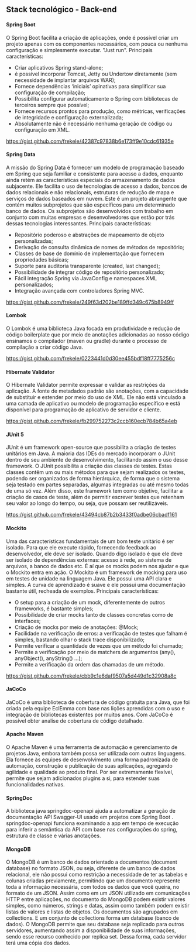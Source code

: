 ## Stack tecnológico - Back-end

#### Spring Boot
O Spring Boot facilita a criação de aplicações, onde é possível criar um projeto apenas com os componentes necessários, com pouca ou nenhuma configuração e simplesmente executar. "Just run".
Principais características:

- Criar aplicativos Spring stand-alone;
- é possível incorporar Tomcat, Jetty ou Undertow diretamente (sem necessidade de implantar arquivos WAR);
- Fornece dependências ‘iniciais’ opinativas para simplificar sua configuração de compilação;
- Possibilita configurar automaticamente o Spring com bibliotecas de terceiros sempre que possível;
- Fornece recursos prontos para produção, como métricas, verificações de integridade e configuração externalizada;
- Absolutamente não é necessário nenhuma geração de código ou configuração em XML.

https://gist.github.com/frekele/42387c97838b6e173ff9e10cdc61935e


#### Spring Data
A missão do Spring Data é fornecer um modelo de programação baseado em Spring que seja familiar e consistente para acesso a dados, enquanto ainda retém as características especiais do armazenamento de dados subjacente.
Ele facilita o uso de tecnologias de acesso a dados, bancos de dados relacionais e não relacionais, estruturas de redução de mapa e serviços de dados baseados em nuvem. Este é um projeto abrangente que contém muitos subprojetos que são específicos para um determinado banco de dados.
Os subprojetos são desenvolvidos com trabalho em conjunto com muitas empresas e desenvolvedores que estão por trás dessas tecnologias interessantes.
Principais características:
- Repositório poderoso e abstrações de mapeamento de objeto personalizadas;
- Derivação de consulta dinâmica de nomes de métodos de repositório;
- Classes de base de domínio de implementação que fornecem propriedades básicas;
- Suporte para auditoria transparente (created, last changed);
- Possibilidade de integrar código de repositório personalizado;
- Fácil integração Spring via JavaConfig e namespaces XML personalizados;
- Integração avançada com controladores Spring MVC.

https://gist.github.com/frekele/249f63d202be189ffd349c675b8949ff

#### Lombok
O Lombok é uma biblioteca Java focada em produtividade e redução de código boilerplate que por meio de anotações adicionadas ao nosso código ensinamos o compilador (maven ou gradle) durante o processo de compilação a criar código Java.

https://gist.github.com/frekele/0223441d0d30ee455bdf18ff7775256c

#### Hibernate Validator
O Hibernate Validator permite expressar e validar as restrições da aplicação. A fonte de metadados padrão são anotações, com a capacidade de substituir e estender por meio do uso de XML. Ele não está vinculado a uma camada de aplicativo ou modelo de programação específico e está disponível para programação de aplicativo de servidor e cliente.

https://gist.github.com/frekele/fb299752273c2ccb160ecb784b65a4eb

#### JUnit 5
JUnit é um framework open-source que possibilita a criação de testes unitários em Java. A maioria das IDEs do mercado incorporam o JUnit dentro de seu ambiente de desenvolvimento, facilitando assim o uso desse framework.
O JUnit possibilita a criação das classes de testes. Estas classes contêm um ou mais métodos para que sejam realizados os testes, podendo ser organizados de forma hierárquica, de forma que o sistema seja testado em partes separadas, algumas integradas ou até mesmo todas de uma só vez. Além disso, este framework tem como objetivo, facilitar a criação de casos de teste, além de permitir escrever testes que retenham seu valor ao longo do tempo, ou seja, que possam ser reutilizáveis.

https://gist.github.com/frekele/43494cb87b2b3433f0adbe06cbadf161

#### Mockito
Uma das características fundamentais de um bom teste unitário é ser isolado. Para que ele execute rápido, fornecendo feedback ao desenvolvedor, ele deve ser isolado. Quando digo isolado é que ele deve ser isolado de dependências externas: acesso à rede, ao sistema de arquivos, a banco de dados etc. É aí que os mocks podem nos ajudar e que o Mockito entra em ação.
O Mockito é um framework de mocking para uso em testes de unidade na linguagem Java. Ele possui uma API clara e simples. A curva de aprendizado é suave e ele possui uma documentação bastante útil, recheada de exemplos.
Principais características:
- O setup para a criação de um mock, diferentemente de outros frameworks, é bastante simples;
- Possibilidade de criar mocks tanto de classes concretas como de interfaces;
- Criação de mocks por meio de anotações: @Mock;
- Facilidade na verificação de erros: a verificação de testes que falham é simples, bastando olhar o stack trace disponibilizado;
- Permite verificar a quantidade de vezes que um método foi chamado;
- Permite a verificação por meio de matchers de argumentos (any(), anyObject(), anyString() …);
- Permite a verificação da ordem das chamadas de um método.

https://gist.github.com/frekele/cbb9c1e6daf9507a5d449d1c32908a8c

#### JaCoCo
JaCoCo é uma biblioteca de cobertura de código gratuita para Java, que foi criada pela equipe EclEmma com base nas lições aprendidas com o uso e integração de bibliotecas existentes por muitos anos.
Com JaCoCo é possível obter analise de cobertura de código detalhado.

#### Apache Maven
O Apache Maven é uma ferramenta de automação e gerenciamento de projetos Java, embora também possa ser utilizada com outras linguagens. Ela fornece às equipes de desenvolvimento uma forma padronizada de automação, construção e publicação de suas aplicações, agregando agilidade e qualidade ao produto final. Por ser extremamente flexível, permite que sejam adicionados plugins a si, para estender suas funcionalidades nativas.

#### SpringDoc
A biblioteca java springdoc-openapi ajuda a automatizar a geração de documentação API Swagger-UI usado em projetos com Spring Boot . springdoc-openapi funciona examinando a app em tempo de execução para inferir a semântica da API com base nas configurações do spring, estrutura de classe e várias anotações.

#### MongoDB
O MongoDB é um banco de dados orientado a documentos (document database) no formato JSON, ou seja, diferente de um banco de dados relacional, ele não possui como restrição a necessidade de ter as tabelas e colunas criadas previamente, permitindo que um documento represente toda a informação necessária, com todos os dados que você queira, no formato de um JSON.
Assim como em um JSON utilizado em comunicações HTTP entre aplicações, no documento do MongoDB podem existir valores simples, como números, strings e datas, assim como também podem existir listas de valores e listas de objetos.
Os documentos são agrupados em collections. E um conjunto de collections forma um database (banco de dados). O MongoDB permite que seu database seja replicado para outros servidores, aumentando assim a disponibilidade de suas informações, sendo esse recurso conhecido por replica set. Dessa forma, cada servidor terá uma cópia dos dados.
